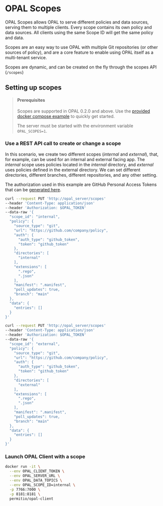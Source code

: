 # OPAL Scopes

OPAL Scopes allows OPAL to serve different policies and data sources,
serving them to multiple clients. Every scope contains its own policy and
data sources. All clients using the same Scope ID will get the same policy
and data.

Scopes are an easy way to use OPAL with multiple Git repositories
(or other sources of policy), and are a core feature to enable using
OPAL itself as a multi-tenant service.

Scopes are dynamic, and can be created on the fly through the scopes
API (`/scopes`)

## Setting up scopes

> #### Prerequisites
>
> Scopes are supported in OPAL 0.2.0 and above. Use the
> [provided docker compose example](https://github.com/permitio/opal/blob/master/docker/docker-compose-scopes-example.yml)
> to quickly get started.
>
> The server must be started with the environment variable
> `OPAL_SCOPES=1`.

### Use a REST API call to create or change a scope

In this scenario, we create two different scopes (_internal_ and _external_),
that, for example, can be used for an internal and external facing app.
The _internal_ scope uses policies located in the _internal_ directory,
and _external_ uses policies defined in the external directory. We can set
different directories, different branches, different repositories, and any
other setting.

The authorization used in this example are GitHub Personal Access Tokens that
can be [generated here](https://github.com/settings/tokens).

```bash
curl --request PUT 'http://opal_server/scopes'
--header 'Content-Type: application/json'
--header 'Authorization: $OPAL_TOKEN'
--data-raw '{
  "scope_id": "internal",
  "policy": {
    "source_type": "git",
    "url": "https://github.com/company/policy",
    "auth": {
      "auth_type": "github_token",
      "token": "github_token"
    },
    "directories": [
      "internal"
    ],
    "extensions": [
      ".rego",
      ".json"
    ],
    "manifest": ".manifest",
    "poll_updates": true,
    "branch": "main"
  },
  "data": {
    "entries": []
  }
}'
```

```bash
curl --request PUT 'http://opal_server/scopes'
--header 'Content-Type: application/json'
--header 'Authorization: $OPAL_TOKEN'
--data-raw '{
  "scope_id": "external",
  "policy": {
    "source_type": "git",
    "url": "https://github.com/company/policy",
    "auth": {
      "auth_type": "github_token",
      "token": "github_token"
    },
    "directories": [
      "external"
    ],
    "extensions": [
      ".rego",
      ".json"
    ],
    "manifest": ".manifest",
    "poll_updates": true,
    "branch": "main"
  },
  "data": {
    "entries": []
  }
}'
```

### Launch OPAL Client with a scope

```bash
docker run -it \
  --env OPAL_CLIENT_TOKEN \
  --env OPAL_SERVER_URL \
  --env OPAL_DATA_TOPICS \
  --env OPAL_SCOPE_ID=internal \
  -p 7766:7000 \
  -p 8181:8181 \
  permitio/opal-client
```
